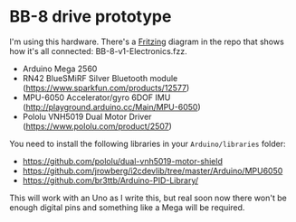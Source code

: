 # BB-8 drive prototype

I'm using this hardware. There's a [Fritzing](https://www.fritzing.org) diagram in the repo that shows how it's all connected: BB-8-v1-Electronics.fzz. 

 - Arduino Mega 2560
 - RN42 BlueSMiRF Silver Bluetooth module (https://www.sparkfun.com/products/12577)
 - MPU-6050 Accelerator/gyro 6DOF IMU (http://playground.arduino.cc/Main/MPU-6050)
 - Pololu VNH5019 Dual Motor Driver (https://www.pololu.com/product/2507)

You need to install the following libraries in your `Arduino/libraries` folder:

 - https://github.com/pololu/dual-vnh5019-motor-shield
 - https://github.com/jrowberg/i2cdevlib/tree/master/Arduino/MPU6050
 - https://github.com/br3ttb/Arduino-PID-Library/

This will work with an Uno as I write this, but real soon now there won't be enough digital pins and something like a Mega will be required.
